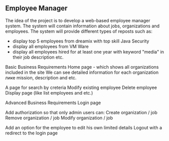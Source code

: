 ## Employee Manager

The idea of the project is to develop a web-based employee manager system. The system will contain information about jobs, organizations and employees. The system will provide different types of reposts such as:

- display top 5 employees from dreamix with top skill Java Security
- display all employees from VM Ware
- display all employees hired for at least one year with keyword "media" in their job description
etc.

Basic Business Requirements
Home page - which shows all organizations included in the site
We can see detailed information for each organization лике mission, description and etc.

A page for search by creteria
Modify existing employee
Delete employee
Display page (like list employees and etc.)
	
Advanced Business Requirements
Login page

Add authorization so that only admin users can:
Create organization / job
Remove organization / job
Modify organization / job

Add an option for the employee to edit his own limited details
Logout with a redirect to the login page 